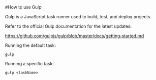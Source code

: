 #How to use Gulp

Gulp is a JavaScript task runner used to build, test, and deploy projects.

Refer to the official Gulp documentation for the latest updates:

https://github.com/gulpjs/gulp/blob/master/docs/getting-started.md

Running the default task:

`gulp`

Running a specific task:

`gulp <taskName>`
